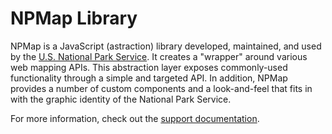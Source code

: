 # NPMap Library

NPMap is a JavaScript (astraction) library developed, maintained, and used by the [U.S. National Park Service](http://www.nps.gov). It creates a "wrapper" around various web mapping APIs. This abstraction layer exposes commonly-used functionality through a simple and targeted API. In addition, NPMap provides a number of custom components and a look-and-feel that fits in with the graphic identity of the National Park Service.

For more information, check out the [support documentation](http://www.nps.gov/npmap/support).
